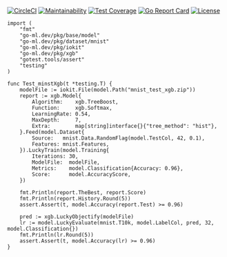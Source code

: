 [![CircleCI](https://circleci.com/gh/go-ml.dev/pkg/xgb.svg?style=svg)](https://circleci.com/gh/go-ml.dev/pkg/xgb)
[![Maintainability](https://api.codeclimate.com/v1/badges/24971185cab6e6a3fae2/maintainability)](https://codeclimate.com/go-ml.dev/pkg/xgb/maintainability)
[![Test Coverage](https://api.codeclimate.com/v1/badges/24971185cab6e6a3fae2/test_coverage)](https://codeclimate.com/go-ml.dev/pkg/xgb/test_coverage)
[![Go Report Card](https://goreportcard.com/badge/go-ml.dev/pkg/xgb)](https://goreportcard.com/report/go-ml.dev/pkg/xgb)
[![License](https://img.shields.io/badge/License-Apache%202.0-blue.svg)](https://opensource.org/licenses/Apache-2.0)


```golang
import (
	"fmt"
	"go-ml.dev/pkg/base/model"
	"go-ml.dev/pkg/dataset/mnist"
	"go-ml.dev/pkg/iokit"
	"go-ml.dev/pkg/xgb"
	"gotest.tools/assert"
	"testing"
)

func Test_minstXgb(t *testing.T) {
	modelFile := iokit.File(model.Path("mnist_test_xgb.zip"))
	report := xgb.Model{
		Algorithm:    xgb.TreeBoost,
		Function:     xgb.Softmax,
		LearningRate: 0.54,
		MaxDepth:     7,
		Extra:        map[string]interface{}{"tree_method": "hist"},
	}.Feed(model.Dataset{
		Source:   mnist.Data.RandomFlag(model.TestCol, 42, 0.1),
		Features: mnist.Features,
	}).LuckyTrain(model.Training{
		Iterations: 30,
		ModelFile:  modelFile,
		Metrics:    model.Classification{Accuracy: 0.96},
		Score:      model.AccuracyScore,
	})

	fmt.Println(report.TheBest, report.Score)
	fmt.Println(report.History.Round(5))
	assert.Assert(t, model.Accuracy(report.Test) >= 0.96)

	pred := xgb.LuckyObjectify(modelFile)
	lr := model.LuckyEvaluate(mnist.T10k, model.LabelCol, pred, 32, model.Classification{})
	fmt.Println(lr.Round(5))
	assert.Assert(t, model.Accuracy(lr) >= 0.96)
}
```
